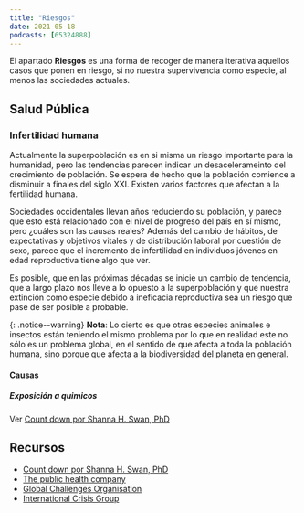 ```yaml
---
title: "Riesgos"
date: 2021-05-18
podcasts: [65324888]
---
```


El apartado **Riesgos** es una forma de recoger de manera iterativa aquellos casos que ponen en riesgo, si no nuestra supervivencia como especie, al menos las sociedades actuales.


## Salud Pública
### Infertilidad humana

Actualmente la superpoblación es en si misma un riesgo importante para la humanidad, pero las tendencias parecen indicar un desacelerameinto del crecimiento de población. Se espera de hecho que la población comience a disminuir a finales del siglo XXI. Existen varios factores que afectan a la fertilidad humana.

Sociedades occidentales llevan años reduciendo su población, y parece que esto está relacionado con el nivel de progreso del país en sí mismo, pero ¿cuáles son las causas reales? Además del cambio de hábitos, de expectativas y objetivos vitales y de distribución laboral por cuestión de sexo, parece que el incremento de infertilidad en individuos jóvenes en edad reproductiva tiene algo que ver.

Es posible, que en las próximas décadas se inicie un cambio de tendencia, que a largo plazo nos lleve a lo opuesto a la superpoblación y que nuestra extinción como especie debido a ineficacia reproductiva sea un riesgo que pase de ser posible a probable.

{: .notice--warning}
**Nota**: Lo cierto es que otras especies animales e insectos están teniendo el mismo problema por lo que en realidad este no sólo es un problema global, en el sentido de que afecta a toda la población humana, sino porque que afecta a la biodiversidad del planeta en general.

#### Causas
##### Exposición a quimicos
Ver [Count down por Shanna H. Swan, PhD](/libros/reviews/count-down/)

## Recursos 
- [Count down por Shanna H. Swan, PhD](/libros/reviews/count-down/)
- [The public health company](https://www.thepublichealthco.com/)
- [Global Challenges Organisation](https://globalchallenges.org/)
- [International Crisis Group](https://www.crisisgroup.org/)



